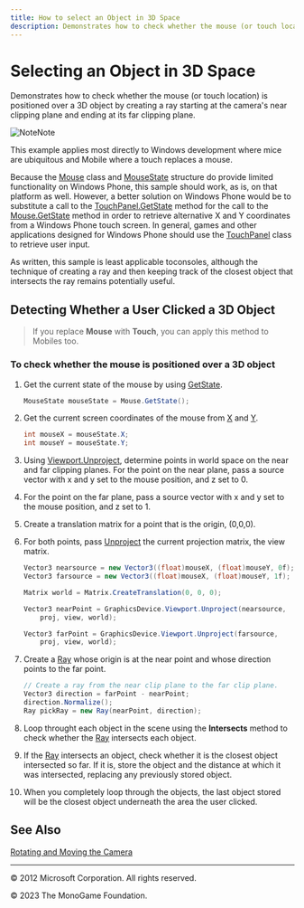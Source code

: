 ```yaml
---
title: How to select an Object in 3D Space
description: Demonstrates how to check whether the mouse (or touch location) is positioned over a 3D object by creating a ray starting at the camera's near clipping plane and ending at its far clipping plane.
---
```


# Selecting an Object in 3D Space

Demonstrates how to check whether the mouse (or touch location) is positioned over a 3D object by creating a ray starting at the camera's near clipping plane and ending at its far clipping plane.

![Note](../images/note.gif)Note

This example applies most directly to Windows development where mice are ubiquitous and Mobile where a touch replaces a mouse.

Because the [Mouse](xref:Microsoft.Xna.Framework.Input.Mouse) class and [MouseState](xref:Microsoft.Xna.Framework.Input.MouseState) structure do provide limited functionality on Windows Phone, this sample should work, as is, on that platform as well. However, a better solution on Windows Phone would be to substitute a call to the [TouchPanel.GetState](xref:Microsoft.Xna.Framework.Input.Touch.TouchPanel.GetState) method for the call to the [Mouse.GetState](xref:Microsoft.Xna.Framework.Input.Mouse.GetState) method in order to retrieve alternative X and Y coordinates from a Windows Phone touch screen. In general, games and other applications designed for Windows Phone should use the [TouchPanel](xref:Microsoft.Xna.Framework.Input.Touch.TouchPanel) class to retrieve user input.

As written, this sample is least applicable toconsoles, although the technique of creating a ray and then keeping track of the closest object that intersects the ray remains potentially useful.

## Detecting Whether a User Clicked a 3D Object

> If you replace **Mouse** with **Touch**, you can apply this method to Mobiles too.

### To check whether the mouse is positioned over a 3D object

1. Get the current state of the mouse by using [GetState](xref:Microsoft.Xna.Framework.Input.Mouse.GetState).

    ```csharp
    MouseState mouseState = Mouse.GetState();
    ```

2. Get the current screen coordinates of the mouse from [X](xref:Microsoft.Xna.Framework.Input.MouseState.X) and [Y](xref:Microsoft.Xna.Framework.Input.MouseState.Y).

    ```csharp
    int mouseX = mouseState.X;
    int mouseY = mouseState.Y;
    ```

3. Using [Viewport.Unproject](xref:Microsoft.Xna.Framework.Graphics.Viewport), determine points in world space on the near and far clipping planes. For the point on the near plane, pass a source vector with x and y set to the mouse position, and z set to 0.

4. For the point on the far plane, pass a source vector with x and y set to the mouse position, and z set to 1.

5. Create a translation matrix for a point that is the origin, (0,0,0).

6. For both points, pass [Unproject](xref:Microsoft.Xna.Framework.Graphics.Viewport) the current projection matrix, the view matrix.

    ```csharp
    Vector3 nearsource = new Vector3((float)mouseX, (float)mouseY, 0f);
    Vector3 farsource = new Vector3((float)mouseX, (float)mouseY, 1f);
    
    Matrix world = Matrix.CreateTranslation(0, 0, 0);
    
    Vector3 nearPoint = GraphicsDevice.Viewport.Unproject(nearsource,
        proj, view, world);
    
    Vector3 farPoint = GraphicsDevice.Viewport.Unproject(farsource,
        proj, view, world);
    ```

7. Create a [Ray](xref:Microsoft.Xna.Framework.Ray) whose origin is at the near point and whose direction points to the far point.

    ```csharp
    // Create a ray from the near clip plane to the far clip plane.
    Vector3 direction = farPoint - nearPoint;
    direction.Normalize();
    Ray pickRay = new Ray(nearPoint, direction);
    ```

8. Loop throught each object in the scene using the **Intersects** method to check whether the [Ray](xref:Microsoft.Xna.Framework.Ray) intersects each object.

9. If the [Ray](xref:Microsoft.Xna.Framework.Ray) intersects an object, check whether it is the closest object intersected so far. If it is, store the object and the distance at which it was intersected, replacing any previously stored object.

10. When you completely loop through the objects, the last object stored will be the closest object underneath the area the user clicked.

## See Also

[Rotating and Moving the Camera](HowTo_RotateMoveCamera.md)  

---

© 2012 Microsoft Corporation. All rights reserved.  

© 2023 The MonoGame Foundation.

